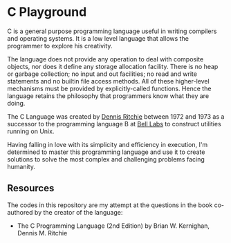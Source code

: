 # C Playground

C is a general purpose programming language useful in writing compilers and operating systems. It is a low level language that allows the programmer to explore his creativity.

The language does not provide any operation to deal with composite objects, nor does it define any storage allocation facility. There is no heap or garbage collection; no input and out facilities; no read and write statements and no builtin file access methods. All of these higher-level mechanisms must be provided by explicitly-called functions. Hence the language retains the philosophy that programmers know what they are doing.

The C Language was created by [Dennis Ritchie](https://en.wikipedia.org/wiki/Dennis_Ritchie) between 1972 and 1973 as a successor to the programming language B at [Bell Labs](https://en.wikipedia.org/wiki/Bell_Labs) to construct utilities running on Unix.

Having falling in love with its simplicity and efficiency in execution, I'm determined to master this programming language and use it to create solutions to solve the most complex and challenging problems facing humanity.

## Resources

The codes in this repository are my attempt at the questions in the book co-authored by the creator of the language:

- The C Programming Language (2nd Edition) by Brian W. Kernighan, Dennis M. Ritchie
